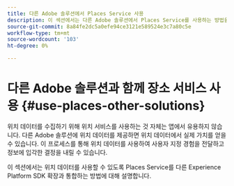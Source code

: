 ```yaml
---
title: 다른 Adobe 솔루션에서 Places Service 사용
description: 이 섹션에서는 다른 Adobe 솔루션에서 Places Service를 사용하는 방법을 보여줍니다.
source-git-commit: 8a84fe2dc5a0efe94ce3121e589524e3c7a80c5e
workflow-type: tm+mt
source-wordcount: '103'
ht-degree: 0%

---
```



# 다른 Adobe 솔루션과 함께 장소 서비스 사용 {#use-places-other-solutions}

위치 데이터를 수집하기 위해 위치 서비스를 사용하는 것 자체는 앱에서 유용하지 않습니다. 다른 Adobe 솔루션에 위치 데이터를 제공하면 위치 데이터에서 실제 가치를 얻을 수 있습니다. 이 프로세스를 통해 위치 데이터를 사용하여 사용자 지정 경험을 전달하고 정보에 입각한 결정을 내릴 수 있습니다.

이 섹션에서는 위치 데이터를 사용할 수 있도록 Places Service를 다른 Experience Platform SDK 확장과 통합하는 방법에 대해 설명합니다.